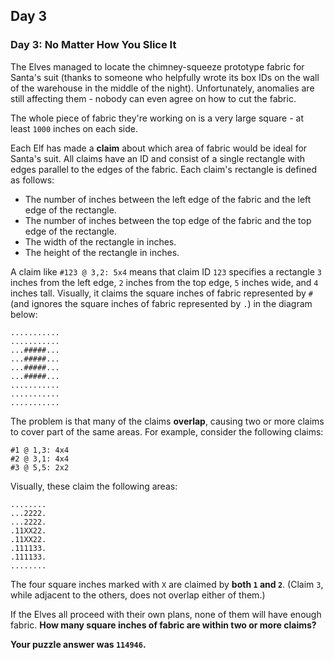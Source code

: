 ## Day 3

### Day 3: No Matter How You Slice It

The Elves managed to locate the chimney-squeeze prototype fabric for Santa's suit 
(thanks to someone who helpfully wrote its box IDs on the wall of the warehouse in 
the middle of the night). Unfortunately, anomalies are still affecting them - nobody 
can even agree on how to cut the fabric.

The whole piece of fabric they're working on is a very large square - at least `1000` 
inches on each side.

Each Elf has made a **claim** about which area of fabric would be ideal for Santa's 
suit. All claims have an ID and consist of a single rectangle with edges parallel to the 
edges of the fabric. Each claim's rectangle is defined as follows:

- The number of inches between the left edge of the fabric and the left edge of the rectangle.
- The number of inches between the top edge of the fabric and the top edge of the rectangle.
- The width of the rectangle in inches.
- The height of the rectangle in inches.

A claim like `#123 @ 3,2: 5x4` means that claim ID `123` specifies a rectangle `3` inches 
from the left edge, `2` inches from the top edge, `5` inches wide, and `4` inches tall. Visually, 
it claims the square inches of fabric represented by `#` (and ignores the square inches of 
fabric represented by `.`) in the diagram below:

```
...........
...........
...#####...
...#####...
...#####...
...#####...
...........
...........
...........
```

The problem is that many of the claims **overlap**, causing two or more claims to cover part 
of the same areas. For example, consider the following claims:

```
#1 @ 1,3: 4x4
#2 @ 3,1: 4x4
#3 @ 5,5: 2x2
```

Visually, these claim the following areas:

```
........
...2222.
...2222.
.11XX22.
.11XX22.
.111133.
.111133.
........
```

The four square inches marked with `X` are claimed by **both `1` and `2`**. (Claim `3`, while 
adjacent to the others, does not overlap either of them.)

If the Elves all proceed with their own plans, none of them will have enough fabric. 
**How many square inches of fabric are within two or more claims?**

**Your puzzle answer was `114946`.**
